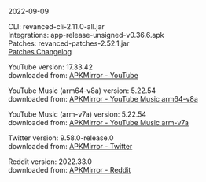 2022-09-09
  
CLI: revanced-cli-2.11.0-all.jar  
Integrations: app-release-unsigned-v0.36.6.apk  
Patches: revanced-patches-2.52.1.jar  
[Patches Changelog](https://github.com/revanced/revanced-patches/releases/latest)  

YouTube version: 17.33.42  
downloaded from: [APKMirror - YouTube](https://www.apkmirror.com/apk/google-inc/youtube/youtube-17-33-42-release/youtube-17-33-42-2-android-apk-download/)  

YouTube Music (arm64-v8a) version: 5.22.54  
downloaded from: [APKMirror - YouTube Music arm64-v8a](https://www.apkmirror.com/apk/google-inc/youtube-music/youtube-music-5-22-54-release/youtube-music-5-22-54-2-android-apk-download/)  

YouTube Music (arm-v7a) version: 5.22.54  
downloaded from: [APKMirror - YouTube Music arm-v7a](https://www.apkmirror.com/apk/google-inc/youtube-music/youtube-music-5-22-54-release/youtube-music-5-22-54-android-apk-download/)  

Twitter version: 9.58.0-release.0  
downloaded from: [APKMirror - Twitter](https://www.apkmirror.com/apk/twitter-inc/twitter/twitter-9-58-0-release-0-release/twitter-9-58-0-release-0-2-android-apk-download/)  

Reddit version: 2022.33.0  
downloaded from: [APKMirror - Reddit](https://www.apkmirror.com/apk/redditinc/reddit/reddit-2022-33-0-release/reddit-2022-33-0-2-android-apk-download/)  
